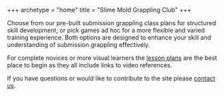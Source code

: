+++
archetype = "home"
title = "Slime Mold Grappling Club"
+++

Choose from our pre-built submission grappling class plans for structured skill development, or pick games ad hoc for a more flexible and varied training experience. Both options are designed to enhance your skill and understanding of submission grappling effectively.

For complete novices or more visual learners the [lesson plans](/lesson_plans) are the best place to begin as they all include links to video references. 

If you have questions or would like to contribute to the site please [contact us](mailto:social@slimemoldgrappling.com).